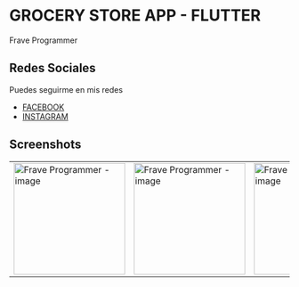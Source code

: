 # GROCERY STORE APP - FLUTTER

Frave Programmer

## Redes Sociales

Puedes seguirme en mis redes

- [FACEBOOK](https://www.facebook.com/fraveProgrammer)
- [INSTAGRAM](https://www.instagram.com/frave_developer)

## Screenshots

<table>
    <tr>
        <td><img src="https://user-images.githubusercontent.com/76232843/111890086-5a7a1180-89b4-11eb-83ad-0b96a12b9fbd.jpg" alt="Frave Programmer - image" width="200"></td>
        <td><img src="https://user-images.githubusercontent.com/76232843/111890094-78e00d00-89b4-11eb-8e07-38f8969dce2c.jpg" alt="Frave Programmer - image" width="200"></td>
        <td><img src="https://user-images.githubusercontent.com/76232843/111890116-99a86280-89b4-11eb-8a5b-b03c5e75d3ae.jpg" alt="Frave Programmer - image" width="200"></td>
    </tr>
</table>
